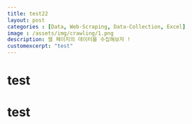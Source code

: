 ```yaml
---
title: test22
layout: post   
categories : [Data, Web-Scraping, Data-Collection, Excel]
image : /assets/img/crawling/1.png
description: 웹 페이지의 데이터를 수집해보자 !
customexcerpt: "test" 
---
```


# test

# test